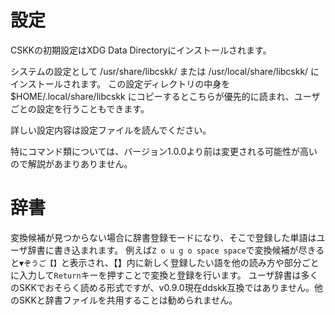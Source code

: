 # 設定
CSKKの初期設定はXDG Data Directoryにインストールされます。

システムの設定として /usr/share/libcskk/ または /usr/local/share/libcskk/ にインストールされます。
この設定ディレクトリの中身を $HOME/.local/share/libcskk にコピーするとこちらが優先的に読まれ、ユーザごとの設定を行うこともできます。

詳しい設定内容は設定ファイルを読んでください。

特にコマンド類については、バージョン1.0.0より前は変更される可能性が高いので解説があまりありません。

# 辞書
変換候補が見つからない場合に辞書登録モードになり、そこで登録した単語はユーザ辞書に書き込まれます。
例えば`Z o u g o space space`で変換候補が尽きると`▼ぞうご【】`と表示され、【】内に新しく登録したい語を他の読み方や部分ごとに入力して`Return`キーを押すことで変換と登録を行います。
ユーザ辞書は多くのSKKでおそらく読める形式ですが、v0.9.0現在ddskk互換ではありません。他のSKKと辞書ファイルを共用することは勧められません。
